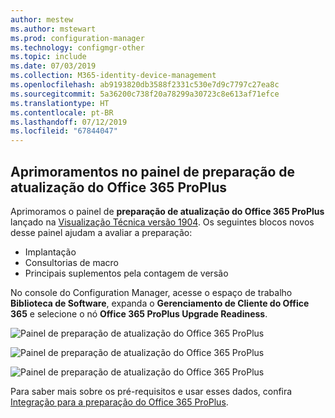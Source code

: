 ```yaml
---
author: mestew
ms.author: mstewart
ms.prod: configuration-manager
ms.technology: configmgr-other
ms.topic: include
ms.date: 07/03/2019
ms.collection: M365-identity-device-management
ms.openlocfilehash: ab9193820db3588f2331c530e7d9c7797c27ea8c
ms.sourcegitcommit: 5a36200c738f20a78299a30723c8e613af71efce
ms.translationtype: HT
ms.contentlocale: pt-BR
ms.lasthandoff: 07/12/2019
ms.locfileid: "67844047"
---
```

## <a name="improvements-to-office-365-proplus-upgrade-readiness-dashboard"></a>Aprimoramentos no painel de preparação de atualização do Office 365 ProPlus
<!--4021125-->


Aprimoramos o painel de **preparação de atualização do Office 365 ProPlus** lançado na [Visualização Técnica versão 1904](/sccm/core/get-started/2019/technical-preview-1904#bkmk_o365). Os seguintes blocos novos desse painel ajudam a avaliar a preparação:

- Implantação
- Consultorias de macro
- Principais suplementos pela contagem de versão

No console do Configuration Manager, acesse o espaço de trabalho **Biblioteca de Software**, expanda o **Gerenciamento de Cliente do Office 365** e selecione o nó **Office 365 ProPlus Upgrade Readiness**.

![Painel de preparação de atualização do Office 365 ProPlus](../../media/4021125-office-365-upgrade-readiness-dashboard.png)

![Painel de preparação de atualização do Office 365 ProPlus](../../media/4021125-office-365-to-add-ins.png)

![Painel de preparação de atualização do Office 365 ProPlus](../../media/4021125-office-365-macro-advisories.png)

Para saber mais sobre os pré-requisitos e usar esses dados, confira [Integração para a preparação do Office 365 ProPlus](https://docs.microsoft.com/sccm/sum/deploy-use/office-365-dashboard#bkmk_o365_readiness).

